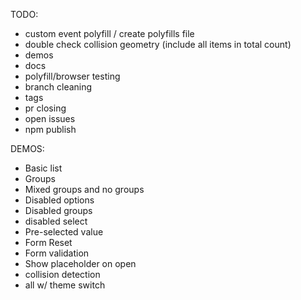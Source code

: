 TODO:
- custom event polyfill / create polyfills file
- double check collision geometry (include all items in total count)
- demos
- docs
- polyfill/browser testing
- branch cleaning
- tags
- pr closing
- open issues
- npm publish

DEMOS:
- Basic list
- Groups
- Mixed groups and no groups
- Disabled options
- Disabled groups
- disabled select
- Pre-selected value
- Form Reset
- Form validation
- Show placeholder on open
- collision detection
- all w/ theme switch